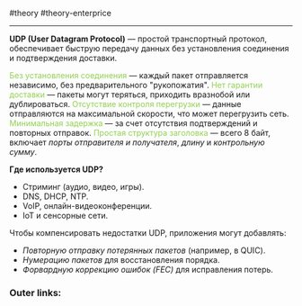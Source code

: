  #theory #theory-enterprice
 
---
**UDP (User Datagram Protocol)** — простой транспортный протокол, обеспечивает быструю передачу данных без установления соединения и подтверждения доставки.

<font color="#92d050">Без установления соединения</font> — каждый пакет отправляется независимо, без предварительного "рукопожатия".
<font color="#92d050">Нет гарантии доставки</font> — пакеты могут теряться, приходить вразнобой или дублироваться.
<font color="#92d050">Отсутствие контроля перегрузки</font> — данные отправляются на максимальной скорости, что может перегрузить сеть.
<font color="#92d050">Минимальная задержка</font> — за счет отсутствия подтверждений и повторных отправок.
<font color="#92d050">Простая структура заголовка</font> — всего 8 байт, включает *порты отправителя и получателя*, *длину* и *контрольную сумму*.

**Где используется UDP?**
- Стриминг (аудио, видео, игры).
- DNS, DHCP, NTP.
- VoIP, онлайн-видеоконференции.
- IoT и сенсорные сети.


Чтобы компенсировать недостатки UDP, приложения могут добавлять:
- *Повторную отправку потерянных пакетов* (например, в QUIC).
- *Нумерацию пакетов* для восстановления порядка.
- *Форвардную коррекцию ошибок (FEC)* для исправления потерь.

### Outer links:


